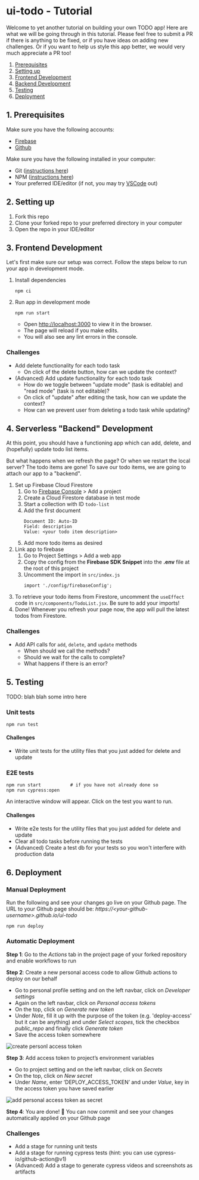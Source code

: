 # ui-todo - Tutorial

Welcome to yet another tutorial on building your own TODO app! Here are what we will be going through in this tutorial. Please feel free to submit a PR if there is anything to be fixed, or if you have ideas on adding new challenges. Or if you want to help us style this app better, we would very much appreciate a PR too!

1. [Prerequisites](#1-prerequisites)
2. [Setting up](#2-setting-up)
3. [Frontend Development](#3-frontend-development)
4. [Backend Development](#4-backend-development)
5. [Testing](#5-testing)
6. [Deployment](#6-deployment)

## 1. Prerequisites

Make sure you have the following accounts:

- [Firebase](https://firebase.google.com/)
- [Github](https://github.com/)

Make sure you have the following installed in your computer:

- Git ([instructions here](https://git-scm.com/book/en/v2/Getting-Started-Installing-Git))
- NPM ([instructions here](https://www.npmjs.com/get-npm))
- Your preferred IDE/editor (if not, you may try [VSCode](https://code.visualstudio.com/) out)

## 2. Setting up

1. Fork this repo
2. Clone your forked repo to your preferred directory in your computer
3. Open the repo in your IDE/editor

## 3. Frontend Development

Let's first make sure our setup was correct. Follow the steps below to run your app in development mode.

1. Install dependencies
   ```
   npm ci
   ```
2. Run app in development mode
   ```
   npm run start
   ```
   - Open [http://localhost:3000](http://localhost:3000) to view it in the browser.
   - The page will reload if you make edits.<br />
   - You will also see any lint errors in the console.

### Challenges

- Add delete functionality for each todo task
  - On click of the delete button, how can we update the context?
- (Advanced) Add update functionality for each todo task
  - How do we toggle between "update mode" (task is editable) and "read mode" (task is not editable)?
  - On click of "update" after editing the task, how can we update the context?
  - How can we prevent user from deleting a todo task while updating?

## 4. Serverless "Backend" Development

At this point, you should have a functioning app which can add, delete, and (hopefully) update todo list items.

But what happens when we refresh the page? Or when we restart the local server? The todo items are gone! To save our todo items, we are going to attach our app to a "backend".

1. Set up Firebase Cloud Firestore
    1. Go to [Firebase Console](https://console.firebase.google.com/) > Add a project
    2. Create a Cloud Firestore database in test mode
    3. Start a collection with ID `todo-list`
    4. Add the first document
        ```
        Document ID: Auto-ID
        Field: description
        Value: <your todo item description>
        ```
    5. Add more todo items as desired
2. Link app to firebase
    1. Go to Project Settings > Add a web app
    2. Copy the config from the **Firebase SDK Snippet** into the **.env** file at the root of this project
    3. Uncomment the import in `src/index.js`
        ```
        import './config/firebaseConfig';
        ```
3. To retrieve your todo items from Firestore, uncomment the `useEffect` code in `src/components/TodoList.jsx`. Be sure to add your imports!
4. Done! Whenever you refresh your page now, the app will pull the latest todos from Firestore.

### Challenges

- Add API calls for `add`, `delete`, and `update` methods
  - When should we call the methods?
  - Should we wait for the calls to complete?
  - What happens if there is an error?

## 5. Testing

TODO: blah blah some intro here

### Unit tests

```
npm run test
```

#### Challenges

- Write unit tests for the utility files that you just added for delete and update

### E2E tests

```
npm run start           # if you have not already done so
npm run cypress:open
```

An interactive window will appear. Click on the test you want to run.

#### Challenges

- Write e2e tests for the utility files that you just added for delete and update
- Clear all todo tasks before running the tests
- (Advanced) Create a test db for your tests so you won't interfere with production data

## 6. Deployment

### Manual Deployment

Run the following and see your changes go live on your Github page. The URL to your Github page should be: _https://\<your-github-username\>.github.io/ui-todo_

```
npm run deploy
```

### Automatic Deployment

**Step 1**: Go to the _Actions_ tab in the project page of your forked repository and enable workflows to run

**Step 2**: Create a new personal access code to allow Github actions to deploy on our behalf

- Go to personal profile setting and on the left navbar, click on _Developer settings_
- Again on the left navbar, click on _Personal access tokens_
- On the top, click on _Generate new token_
- Under _Note_, fill it up with the purpose of the token (e.g. 'deploy-access' but it can be anything) and under _Select scopes_, tick the checkbox _public_repo_ and finally click _Generate token_
- Save the access token somewhere

![create personl access token](assets/images/create-personal-access-token.png)

**Step 3**: Add access token to project’s environment variables

- Go to project setting and on the left navbar, click on _Secrets_
- On the top, click on _New secret_
- Under _Name_, enter ‘DEPLOY_ACCESS_TOKEN’ and under _Value_, key in the access token you have saved earlier

![add personal access token as secret](assets/images/add-personal-access-token-as-secret.png)

**Step 4**: You are done! :tada: You can now commit and see your changes automatically applied on your Github page

### Challenges

- Add a stage for running unit tests
- Add a stage for running cypress tests (hint: you can use cypress-io/github-action@v1)
- (Advanced) Add a stage to generate cypress videos and screenshots as artifacts
